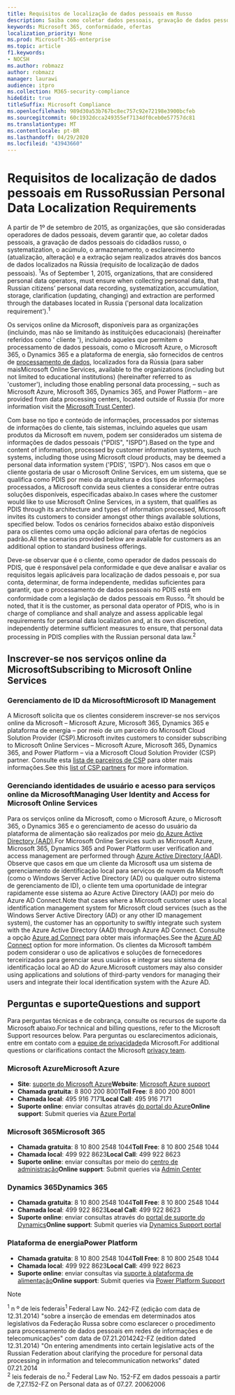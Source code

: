 ```yaml
---
title: Requisitos de localização de dados pessoais em Russo
description: Saiba como coletar dados pessoais, gravação de dados pessoais do cidadãos da Rússia, systematization, acúmulo, armazenamento, esclarecimento e extração são executados nos serviços e bancos de dados da Microsoft localizados na Rússia.
keywords: Microsoft 365, conformidade, ofertas
localization_priority: None
ms.prod: Microsoft-365-enterprise
ms.topic: article
f1.keywords:
- NOCSH
ms.author: robmazz
author: robmazz
manager: laurawi
audience: itpro
ms.collection: M365-security-compliance
hideEdit: true
titleSuffix: Microsoft Compliance
ms.openlocfilehash: 989d30a53b767bc8ec757c92e72198e3900bcfeb
ms.sourcegitcommit: 60c1932dcca249355ef7134df0ceb0e57757dc81
ms.translationtype: MT
ms.contentlocale: pt-BR
ms.lasthandoff: 04/29/2020
ms.locfileid: "43943660"
---
```

# <a name="russian-personal-data-localization-requirements"></a><span data-ttu-id="5df2c-104">Requisitos de localização de dados pessoais em Russo</span><span class="sxs-lookup"><span data-stu-id="5df2c-104">Russian Personal Data Localization Requirements</span></span>

<span data-ttu-id="5df2c-105">A partir de 1º de setembro de 2015, as organizações, que são consideradas operadores de dados pessoais, devem garantir que, ao coletar dados pessoais, a gravação de dados pessoais do cidadãos russo, o systematization, o acúmulo, o armazenamento, o esclarecimento (atualização, alteração) e a extração sejam realizados através dos bancos de dados localizados na Rússia (requisito de localização de dados pessoais). <sup>1</sup></span><span class="sxs-lookup"><span data-stu-id="5df2c-105">As of September 1, 2015, organizations, that are considered personal data operators, must ensure when collecting personal data, that Russian citizens’ personal data recording, systematization, accumulation, storage, clarification (updating, changing) and extraction are performed through the databases located in Russia ('personal data localization requirement').<sup>1</sup></span></span>

<span data-ttu-id="5df2c-106">Os serviços online da Microsoft, disponíveis para as organizações (incluindo, mas não se limitando às instituições educacionais) (hereinafter referidos como ' cliente '), incluindo aqueles que permitem o processamento de dados pessoais, como o Microsoft Azure, o Microsoft 365, o Dynamics 365 e a plataforma de energia, são fornecidos de centros de [processamento de dados](https://www.microsoft.com/trust-center), localizados fora da Rússia (para saber mais</span><span class="sxs-lookup"><span data-stu-id="5df2c-106">Microsoft Online Services, available to the organizations (including but not limited to educational institutions) (hereinafter referred to as 'customer'), including those enabling personal data processing, – such as Microsoft Azure, Microsoft 365, Dynamics 365, and Power Platform – are provided from data processing centers, located outside of Russia (for more information visit the [Microsoft Trust Center](https://www.microsoft.com/trust-center)).</span></span>

<span data-ttu-id="5df2c-107">Com base no tipo e conteúdo de informações, processados por sistemas de informações do cliente, tais sistemas, incluindo aqueles que usam produtos da Microsoft em nuvem, podem ser considerados um sistema de informações de dados pessoais ("PDIS", "ISPD").</span><span class="sxs-lookup"><span data-stu-id="5df2c-107">Based on the type and content of information, processed by customer information systems, such systems, including those using Microsoft cloud products, may be deemed a personal data information system ('PDIS', 'ISPD').</span></span> <span data-ttu-id="5df2c-108">Nos casos em que o cliente gostaria de usar o Microsoft Online Services, em um sistema, que se qualifica como PDIS por meio da arquitetura e dos tipos de informações processados, a Microsoft convida seus clientes a considerar entre outras soluções disponíveis, especificadas abaixo.</span><span class="sxs-lookup"><span data-stu-id="5df2c-108">In cases where the customer would like to use Microsoft Online Services, in a system, that qualifies as PDIS through its architecture and types of information processed, Microsoft invites its customers to consider amongst other things available solutions, specified below.</span></span> <span data-ttu-id="5df2c-109">Todos os cenários fornecidos abaixo estão disponíveis para os clientes como uma opção adicional para ofertas de negócios padrão.</span><span class="sxs-lookup"><span data-stu-id="5df2c-109">All the scenarios provided below are available for customers as an additional option to standard business offerings.</span></span>

<span data-ttu-id="5df2c-110">Deve-se observar que é o cliente, como operador de dados pessoais do PDIS, que é responsável pela conformidade e que deve analisar e avaliar os requisitos legais aplicáveis para localização de dados pessoais e, por sua conta, determinar, de forma independente, medidas suficientes para garantir, que o processamento de dados pessoais no PDIS está em conformidade com a legislação de dados pessoais em Russo. <sup>2</sup></span><span class="sxs-lookup"><span data-stu-id="5df2c-110">It should be noted, that it is the customer, as personal data operator of PDIS, who is in charge of compliance and shall analyze and assess applicable legal requirements for personal data localization and, at its own discretion, independently determine sufficient measures to ensure, that personal data processing in PDIS complies with the Russian personal data law.<sup>2</sup></span></span>

## <a name="subscribing-to-microsoft-online-services"></a><span data-ttu-id="5df2c-111">Inscrever-se nos serviços online da Microsoft</span><span class="sxs-lookup"><span data-stu-id="5df2c-111">Subscribing to Microsoft Online Services</span></span>

### <a name="microsoft-id-management"></a><span data-ttu-id="5df2c-112">Gerenciamento de ID da Microsoft</span><span class="sxs-lookup"><span data-stu-id="5df2c-112">Microsoft ID Management</span></span>

<span data-ttu-id="5df2c-113">A Microsoft solicita que os clientes considerem inscrever-se nos serviços online da Microsoft – Microsoft Azure, Microsoft 365, Dynamics 365 e plataforma de energia – por meio de um parceiro do Microsoft Cloud Solution Provider (CSP).</span><span class="sxs-lookup"><span data-stu-id="5df2c-113">Microsoft invites customers to consider subscribing to Microsoft Online Services – Microsoft Azure, Microsoft 365, Dynamics 365, and Power Platform – via a Microsoft Cloud Solution Provider (CSP) partner.</span></span> <span data-ttu-id="5df2c-114">Consulte esta [lista de parceiros de CSP](https://pinpoint.microsoft.com/search?type=services&campaign=691) para obter mais informações.</span><span class="sxs-lookup"><span data-stu-id="5df2c-114">See this [list of CSP partners](https://pinpoint.microsoft.com/search?type=services&campaign=691) for more information.</span></span>

### <a name="managing-user-identity-and-access-for-microsoft-online-services"></a><span data-ttu-id="5df2c-115">Gerenciando identidades de usuário e acesso para serviços online da Microsoft</span><span class="sxs-lookup"><span data-stu-id="5df2c-115">Managing User Identity and Access for Microsoft Online Services</span></span>

<span data-ttu-id="5df2c-116">Para os serviços online da Microsoft, como o Microsoft Azure, o Microsoft 365, o Dynamics 365 e o gerenciamento de acesso do usuário da plataforma de alimentação são realizados por meio [do Azure Active Directory (AAD)](https://azure.microsoft.com/services/active-directory/).</span><span class="sxs-lookup"><span data-stu-id="5df2c-116">For Microsoft Online Services such as Microsoft Azure, Microsoft 365, Dynamics 365 and Power Platform user verification and access management are performed through [Azure Active Directory (AAD)](https://azure.microsoft.com/services/active-directory/).</span></span> <span data-ttu-id="5df2c-117">Observe que casos em que um cliente da Microsoft usa um sistema de gerenciamento de identificação local para serviços de nuvem da Microsoft (como o Windows Server Active Directory (AD) ou qualquer outro sistema de gerenciamento de ID), o cliente tem uma oportunidade de integrar rapidamente esse sistema ao Azure Active Directory (AAD) por meio do Azure AD Connect.</span><span class="sxs-lookup"><span data-stu-id="5df2c-117">Note that cases where a Microsoft customer uses a local identification management system for Microsoft cloud services (such as the Windows Server Active Directory (AD) or any other ID management system), the customer has an opportunity to swiftly integrate such system with the Azure Active Directory (AAD) through Azure AD Connect.</span></span> <span data-ttu-id="5df2c-118">Consulte a opção [Azure ad Connect](https://docs.microsoft.com/azure/active-directory/cloud-provisioning/) para obter mais informações.</span><span class="sxs-lookup"><span data-stu-id="5df2c-118">See the [Azure AD Connect](https://docs.microsoft.com/azure/active-directory/cloud-provisioning/) option for more information.</span></span> <span data-ttu-id="5df2c-119">Os clientes da Microsoft também podem considerar o uso de aplicativos e soluções de fornecedores terceirizados para gerenciar seus usuários e integrar seu sistema de identificação local ao AD do Azure.</span><span class="sxs-lookup"><span data-stu-id="5df2c-119">Microsoft customers may also consider using applications and solutions of third-party vendors for managing their users and integrate their local identification system with the Azure AD.</span></span>

## <a name="questions-and-support"></a><span data-ttu-id="5df2c-120">Perguntas e suporte</span><span class="sxs-lookup"><span data-stu-id="5df2c-120">Questions and support</span></span>

<span data-ttu-id="5df2c-121">Para perguntas técnicas e de cobrança, consulte os recursos de suporte da Microsoft abaixo.</span><span class="sxs-lookup"><span data-stu-id="5df2c-121">For technical and billing questions, refer to the Microsoft Support resources below.</span></span> <span data-ttu-id="5df2c-122">Para perguntas ou esclarecimentos adicionais, entre em contato com a [equipe de privacidade](https://support.microsoft.com/gp/privacy-page)da Microsoft.</span><span class="sxs-lookup"><span data-stu-id="5df2c-122">For additional questions or clarifications contact the Microsoft [privacy team](https://support.microsoft.com/gp/privacy-page).</span></span>

### <a name="microsoft-azure"></a><span data-ttu-id="5df2c-123">Microsoft Azure</span><span class="sxs-lookup"><span data-stu-id="5df2c-123">Microsoft Azure</span></span>

- <span data-ttu-id="5df2c-124">**Site**: [suporte do Microsoft Azure](https://aka.ms/GetAzureSupport)</span><span class="sxs-lookup"><span data-stu-id="5df2c-124">**Website**: [Microsoft Azure support](https://aka.ms/GetAzureSupport)</span></span>
- <span data-ttu-id="5df2c-125">**Chamada gratuita**: 8 800 200 8001</span><span class="sxs-lookup"><span data-stu-id="5df2c-125">**Toll Free**: 8 800 200 8001</span></span>
- <span data-ttu-id="5df2c-126">**Chamada local**: 495 916 7171</span><span class="sxs-lookup"><span data-stu-id="5df2c-126">**Local Call**: 495 916 7171</span></span>
- <span data-ttu-id="5df2c-127">**Suporte online**: enviar consultas através [do portal do Azure](https://portal.azure.com)</span><span class="sxs-lookup"><span data-stu-id="5df2c-127">**Online support**: Submit queries via [Azure Portal](https://portal.azure.com)</span></span>

### <a name="microsoft-365"></a><span data-ttu-id="5df2c-128">Microsoft 365</span><span class="sxs-lookup"><span data-stu-id="5df2c-128">Microsoft 365</span></span>

- <span data-ttu-id="5df2c-129">**Chamada gratuita**: 8 10 800 2548 1044</span><span class="sxs-lookup"><span data-stu-id="5df2c-129">**Toll Free**: 8 10 800 2548 1044</span></span>
- <span data-ttu-id="5df2c-130">**Chamada local**: 499 922 8623</span><span class="sxs-lookup"><span data-stu-id="5df2c-130">**Local Call**: 499 922 8623</span></span>
- <span data-ttu-id="5df2c-131">**Suporte online**: enviar consultas por meio do [centro de administração](https://portal.office.com/)</span><span class="sxs-lookup"><span data-stu-id="5df2c-131">**Online support**: Submit queries via [Admin Center](https://portal.office.com/)</span></span>

### <a name="dynamics-365"></a><span data-ttu-id="5df2c-132">Dynamics 365</span><span class="sxs-lookup"><span data-stu-id="5df2c-132">Dynamics 365</span></span>

- <span data-ttu-id="5df2c-133">**Chamada gratuita**: 8 10 800 2548 1044</span><span class="sxs-lookup"><span data-stu-id="5df2c-133">**Toll Free**: 8 10 800 2548 1044</span></span>
- <span data-ttu-id="5df2c-134">**Chamada local**: 499 922 8623</span><span class="sxs-lookup"><span data-stu-id="5df2c-134">**Local Call**: 499 922 8623</span></span>
- <span data-ttu-id="5df2c-135">**Suporte online**: enviar consultas através do [portal de suporte do Dynamics](https://dynamics.microsoft.com/support/)</span><span class="sxs-lookup"><span data-stu-id="5df2c-135">**Online support**: Submit queries via [Dynamics Support portal](https://dynamics.microsoft.com/support/)</span></span>

### <a name="power-platform"></a><span data-ttu-id="5df2c-136">Plataforma de energia</span><span class="sxs-lookup"><span data-stu-id="5df2c-136">Power Platform</span></span>

- <span data-ttu-id="5df2c-137">**Chamada gratuita**: 8 10 800 2548 1044</span><span class="sxs-lookup"><span data-stu-id="5df2c-137">**Toll Free**: 8 10 800 2548 1044</span></span>
- <span data-ttu-id="5df2c-138">**Chamada local**: 499 922 8623</span><span class="sxs-lookup"><span data-stu-id="5df2c-138">**Local Call**: 499 922 8623</span></span>
- <span data-ttu-id="5df2c-139">**Suporte online**: enviar consultas via [suporte à plataforma de alimentação](https://docs.microsoft.com/power-platform/admin/get-help-support)</span><span class="sxs-lookup"><span data-stu-id="5df2c-139">**Online support**: Submit queries via [Power Platform Support](https://docs.microsoft.com/power-platform/admin/get-help-support)</span></span>

> [!NOTE]
> <span data-ttu-id="5df2c-140"><sup>1</sup> n º de leis federais</span><span class="sxs-lookup"><span data-stu-id="5df2c-140"><sup>1</sup> Federal Law No.</span></span> <span data-ttu-id="5df2c-141">242-FZ (edição com data de 12.31.2014) "sobre a inserção de emendas em determinados atos legislativos da Federação Russa sobre como esclarecer o procedimento para processamento de dados pessoais em redes de informações e de telecomunicações" com data de 07.21.2014</span><span class="sxs-lookup"><span data-stu-id="5df2c-141">242-FZ (edition dated 12.31.2014) "On entering amendments into certain legislative acts of the Russian Federation about clarifying the procedure for personal data processing in information and telecommunication networks" dated 07.21.2014</span></span> <br>
> <span data-ttu-id="5df2c-142"><sup>2</sup> leis federais de no.</span><span class="sxs-lookup"><span data-stu-id="5df2c-142"><sup>2</sup> Federal Law No.</span></span> <span data-ttu-id="5df2c-143">152-FZ em dados pessoais a partir de 7,27.</span><span class="sxs-lookup"><span data-stu-id="5df2c-143">152-FZ on Personal data as of 07.27.</span></span> <span data-ttu-id="5df2c-144">2006</span><span class="sxs-lookup"><span data-stu-id="5df2c-144">2006</span></span><br>
